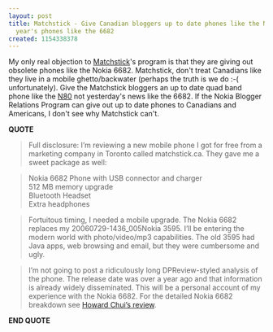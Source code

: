 ```yaml
---
layout: post
title: Matchstick - Give Canadian bloggers up to date phones like the N80 not last
  year's phones like the 6682
created: 1154338378
---
```

<p> My only real objection to <a href="http://matchstick.ca">Matchstick</a>&#39;s program is that they are giving out obsolete phones like the Nokia 6682.  Matchstick, don&#39;t treat Canadians like they live in a mobile ghetto/backwater (perhaps the truth is we do :-( unfortunately). Give the Matchstick bloggers an up to date quad band phone like the <a href="http://www.nokia.com/n80">N80</a> not yesterday&#39;s news like the 6682. If the Nokia Blogger Relations Program can give out up to date phones to Canadians and Americans, I don&#39;t see why Matchstick can&#39;t. </p><p> <strong>QUOTE</strong> </p><blockquote> Full disclosure: I&rsquo;m reviewing a new mobile phone I got for free from a marketing company in Toronto called matchstick.ca. They gave me a sweet package as well:           </blockquote><blockquote> Nokia 6682 Phone with USB connector and charger          <br />512 MB memory upgrade <br />Bluetooth Headset          <br />Extra headphones </blockquote><blockquote> Fortuitous timing, I needed a mobile upgrade. The Nokia 6682 replaces my 20060729-1436_005Nokia 3595. I&rsquo;ll be entering the modern world with photo/video/mp3 capabilities. The old 3595 had Java apps, web browsing and email, but they were cumbersome and ugly. </blockquote><blockquote> I&rsquo;m not going to post a ridiculously long DPReview-styled analysis of the phone. The release date was over a year ago and that information is already widely disseminated. This will be a personal account of my experience with the Nokia 6682. For the detailed Nokia 6682 breakdown see <a href="http://www.howardchui.com/index.php?name=Sections&amp;op=viewarticle&amp;artid=190&amp;page=1">Howard Chui&rsquo;s review</a>. </blockquote><p> <strong>END QUOTE</strong> </p>
